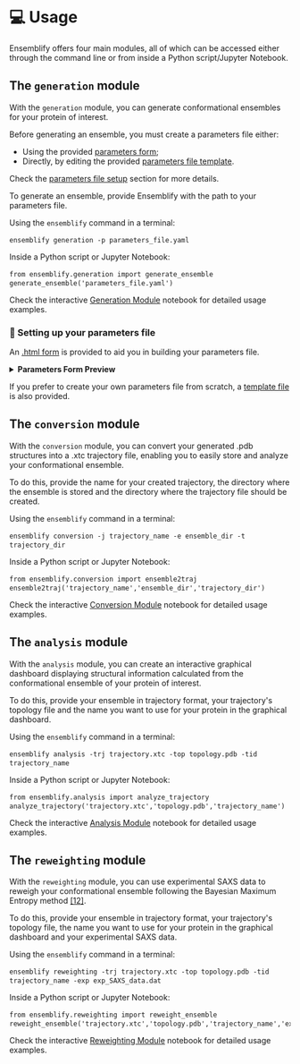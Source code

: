 # 💻 Usage

Ensemblify offers four main modules, all of which can be accessed either through the command line or from inside a Python script/Jupyter Notebook.

## The `generation` module
  
With the `generation` module, you can generate conformational ensembles for your protein of interest.

Before generating an ensemble, you must create a parameters file either:

- Using the provided [parameters form](https://github.com/npfernandes/ensemblify/releases/download/v0.0.1-downloads/parameters_form.html);
- Directly, by editing the provided [parameters file template](docs/assets/parameters_template.yaml).
    
Check the [parameters file setup](#-setting-up-your-parameters-file) section for more details.

To generate an ensemble, provide Ensemblify with the path to your parameters file.

Using the `ensemblify` command in a terminal:

    ensemblify generation -p parameters_file.yaml

Inside a Python script or Jupyter Notebook:

    from ensemblify.generation import generate_ensemble
    generate_ensemble('parameters_file.yaml')

Check the interactive [Generation Module](examples/02_generation_module.ipynb) notebook for detailed usage examples. 

###  📝 Setting up your parameters file
  
An [.html form](https://github.com/npfernandes/ensemblify/releases/download/v0.0.1-downloads/parameters_form.html) is provided to aid you in building your parameters file.

<details>  
  <summary><b>Parameters Form Preview</b></summary>

  ![alt text](docs/assets/parameters_form_preview.svg)

</details>

If you prefer to create your own parameters file from scratch, a [template file](docs/assets/parameters_template.yaml) is also provided.

## The `conversion` module
  
With the `conversion` module, you can convert your generated .pdb structures into a .xtc trajectory file, enabling you to easily store and analyze your conformational ensemble.

To do this, provide the name for your created trajectory, the directory where the ensemble is stored and the directory where the trajectory file should be created.

Using the `ensemblify` command in a terminal:

    ensemblify conversion -j trajectory_name -e ensemble_dir -t trajectory_dir

Inside a Python script or Jupyter Notebook:

    from ensemblify.conversion import ensemble2traj
    ensemble2traj('trajectory_name','ensemble_dir','trajectory_dir')

Check the interactive [Conversion Module](examples/03_conversion_module.ipynb) notebook for detailed usage examples.

## The `analysis` module

With the `analysis` module, you can create an interactive graphical dashboard displaying structural information calculated from the conformational ensemble of your protein of interest.

To do this, provide your ensemble in trajectory format, your trajectory's topology file and the name you want to use for your protein in the graphical dashboard.

Using the `ensemblify` command in a terminal:

    ensemblify analysis -trj trajectory.xtc -top topology.pdb -tid trajectory_name

Inside a Python script or Jupyter Notebook:

    from ensemblify.analysis import analyze_trajectory
    analyze_trajectory('trajectory.xtc','topology.pdb','trajectory_name')

Check the interactive [Analysis Module](examples/04_analysis_module.ipynb) notebook for detailed usage examples.

## The `reweighting` module

With the `reweighting` module, you can use experimental SAXS data to reweigh your conformational ensemble following the Bayesian Maximum Entropy method [[12]](#ref12).

To do this, provide your ensemble in trajectory format, your trajectory's topology file, the name you want to use for your protein in the graphical dashboard and your experimental SAXS data.

Using the `ensemblify` command in a terminal:

    ensemblify reweighting -trj trajectory.xtc -top topology.pdb -tid trajectory_name -exp exp_SAXS_data.dat

Inside a Python script or Jupyter Notebook:

    from ensemblify.reweighting import reweight_ensemble
    reweight_ensemble('trajectory.xtc','topology.pdb','trajectory_name','exp_SAXS_data.dat')

Check the interactive [Reweighting Module](examples/05_reweighting_module.ipynb) notebook for detailed usage examples.
